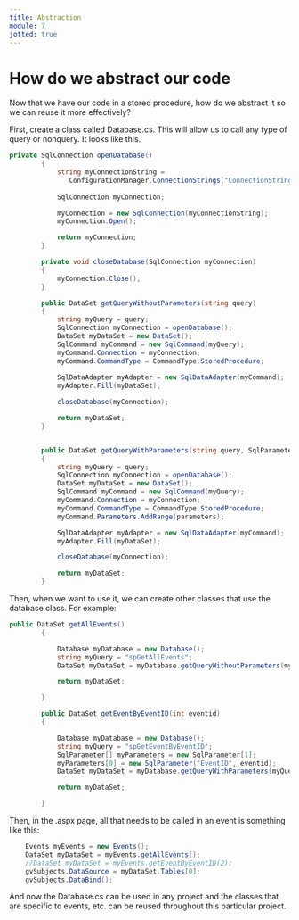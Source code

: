 ```yaml
---
title: Abstraction
module: 7
jotted: true
---
```


# How do we abstract our code

Now that we have our code in a stored procedure, how do we abstract it so we can reuse it more effectively?

First, create a class called Database.cs.  This will allow us to call any type of query or nonquery.  It looks like this.

```csharp
private SqlConnection openDatabase()
        {
            string myConnectionString =
               ConfigurationManager.ConnectionStrings["ConnectionString"].ToString();
            
            SqlConnection myConnection;

            myConnection = new SqlConnection(myConnectionString);
            myConnection.Open();

            return myConnection;
        }

        private void closeDatabase(SqlConnection myConnection)
        {
            myConnection.Close();
        }

        public DataSet getQueryWithoutParameters(string query)
        {
            string myQuery = query;
            SqlConnection myConnection = openDatabase();
            DataSet myDataSet = new DataSet();
            SqlCommand myCommand = new SqlCommand(myQuery);
            myCommand.Connection = myConnection;
            myCommand.CommandType = CommandType.StoredProcedure;
            
            SqlDataAdapter myAdapter = new SqlDataAdapter(myCommand);
            myAdapter.Fill(myDataSet);

            closeDatabase(myConnection);

            return myDataSet;
        }


        public DataSet getQueryWithParameters(string query, SqlParameter[] parameters)
        {
            string myQuery = query;
            SqlConnection myConnection = openDatabase();
            DataSet myDataSet = new DataSet();
            SqlCommand myCommand = new SqlCommand(myQuery);
            myCommand.Connection = myConnection;
            myCommand.CommandType = CommandType.StoredProcedure;
            myCommand.Parameters.AddRange(parameters);

            SqlDataAdapter myAdapter = new SqlDataAdapter(myCommand);
            myAdapter.Fill(myDataSet);

            closeDatabase(myConnection);

            return myDataSet;
        }
```

Then, when we want to use it, we can create other classes that use the database class.  For example:

```csharp
public DataSet getAllEvents()
        {

            Database myDatabase = new Database();
            string myQuery = "spGetAllEvents";
            DataSet myDataSet = myDatabase.getQueryWithoutParameters(myQuery);

            return myDataSet;

        }

        public DataSet getEventByEventID(int eventid)
        {

            Database myDatabase = new Database();
            string myQuery = "spGetEventByEventID";
            SqlParameter[] myParameters = new SqlParameter[1];
            myParameters[0] = new SqlParameter("EventID", eventid);
            DataSet myDataSet = myDatabase.getQueryWithParameters(myQuery, myParameters);

            return myDataSet;

        }
```

Then, in the .aspx page, all that needs to be called in an event is something like this:

```csharp
    Events myEvents = new Events();
    DataSet myDataSet = myEvents.getAllEvents();
    //DataSet myDataSet = myEvents.getEventByEventID(2);
    gvSubjects.DataSource = myDataSet.Tables[0];
    gvSubjects.DataBind();
```

And now the Database.cs can be used in any project and the classes that are specific to events, etc. can be reused throughout this particular project.

